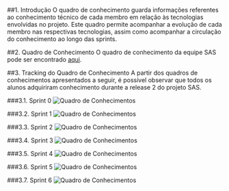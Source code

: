 ##1. Introdução
O quadro de conhecimento guarda informações referentes ao conhecimento técnico de cada membro em relação às tecnologias envolvidas no projeto. Este quadro permite acompanhar a evolução de cada membro nas respectivas tecnologias, assim como acompanhar a circulação do conhecimento ao longo das sprints.

##2. Quadro de Conhecimento
O quadro de conhecimento da equipe SAS pode ser encontrado [aqui](https://docs.google.com/spreadsheets/d/1F6owE9vjbheg1eFGMvJIqnrYb6v9S7QDM6XBp4cBl7g/edit?usp=sharing).

##3. Tracking do Quadro de Conhecimento
A partir dos quadros de conhecimentos apresentados a seguir, é possível observar que todos os alunos adquiriram conhecimento durante a release 2 do projeto SAS.

###3.1. Sprint 0
![Quadro de Conhecimentos](https://raw.githubusercontent.com/wiki/fga-gpp-mds/2016.2-Time05-SalasFGA/img/0_conhecimento.png) 

###3.2. Sprint 1
![Quadro de Conhecimentos](https://raw.githubusercontent.com/wiki/fga-gpp-mds/2016.2-Time05-SalasFGA/img/1_conhecimento.png) 

###3.3. Sprint 2
![Quadro de Conhecimentos](https://raw.githubusercontent.com/wiki/fga-gpp-mds/2016.2-Time05-SalasFGA/img/2_conhecimento.png) 

###3.4. Sprint 3
![Quadro de Conhecimentos](https://raw.githubusercontent.com/wiki/fga-gpp-mds/2016.2-Time05-SalasFGA/img/3_conhecimento.png) 

###3.5. Sprint 4
![Quadro de Conhecimentos](https://raw.githubusercontent.com/wiki/fga-gpp-mds/2016.2-Time05-SalasFGA/img/4_conhecimento.png) 

###3.6. Sprint 5
![Quadro de Conhecimentos](https://raw.githubusercontent.com/wiki/fga-gpp-mds/2016.2-Time05-SalasFGA/img/5_conhecimento.png) 

###3.7. Sprint 6
![Quadro de Conhecimentos](https://raw.githubusercontent.com/wiki/fga-gpp-mds/2016.2-Time05-SalasFGA/img/6_conhecimento.png) 